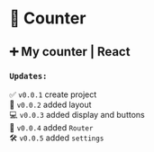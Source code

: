 # 🔢 Counter
## ➕ My counter | React ##   

### `Updates:`
✅ `v0.0.1` create project  
🎨 `v0.0.2` added layout  
💻 `v0.0.3` added display and buttons   
🔗 `v0.0.4` added `Router`  
🛠️ `v0.0.5` added `settings`  

